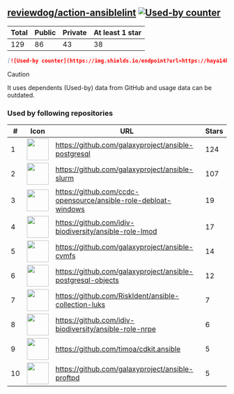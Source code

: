 





## [reviewdog/action-ansiblelint](https://github.com/reviewdog/action-ansiblelint) [![Used-by counter](https://img.shields.io/endpoint?url=https://haya14busa.github.io/github-used-by/data/reviewdog/action-ansiblelint/shieldsio.json)](https://github.com/haya14busa/github-used-by/tree/main/repo/reviewdog/action-ansiblelint)

| Total | Public | Private | At least 1 star
| ----- | ------ | ------- | ---------------
| 129 | 86 | 43 | 38 |

```md
[![Used-by counter](https://img.shields.io/endpoint?url=https://haya14busa.github.io/github-used-by/data/reviewdog/action-ansiblelint/shieldsio.json)](https://github.com/haya14busa/github-used-by/tree/main/repo/reviewdog/action-ansiblelint)
```

> [!CAUTION]
> It uses dependents (Used-by) data from GitHub and usage data can be outdated.

### Used by following repositories

| # | Icon | URL | Stars |
| -- | -- | -- | -- | 
|1|<img src="https://github.com/galaxyproject.png" width=50 height=50>|https://github.com/galaxyproject/ansible-postgresql|124|
|2|<img src="https://github.com/galaxyproject.png" width=50 height=50>|https://github.com/galaxyproject/ansible-slurm|107|
|3|<img src="https://github.com/ccdc-opensource.png" width=50 height=50>|https://github.com/ccdc-opensource/ansible-role-debloat-windows|19|
|4|<img src="https://github.com/idiv-biodiversity.png" width=50 height=50>|https://github.com/idiv-biodiversity/ansible-role-lmod|17|
|5|<img src="https://github.com/galaxyproject.png" width=50 height=50>|https://github.com/galaxyproject/ansible-cvmfs|14|
|6|<img src="https://github.com/galaxyproject.png" width=50 height=50>|https://github.com/galaxyproject/ansible-postgresql-objects|12|
|7|<img src="https://github.com/RiskIdent.png" width=50 height=50>|https://github.com/RiskIdent/ansible-collection-luks|7|
|8|<img src="https://github.com/idiv-biodiversity.png" width=50 height=50>|https://github.com/idiv-biodiversity/ansible-role-nrpe|6|
|9|<img src="https://github.com/timoa.png" width=50 height=50>|https://github.com/timoa/cdkit.ansible|5|
|10|<img src="https://github.com/galaxyproject.png" width=50 height=50>|https://github.com/galaxyproject/ansible-proftpd|5|
